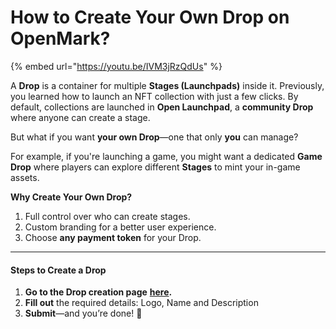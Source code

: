 # How to Create Your Own Drop on OpenMark?

{% embed url="https://youtu.be/IVM3jRzQdUs" %}

A **Drop** is a container for multiple **Stages (Launchpads)** inside it. Previously, you learned how to launch an NFT collection with just a few clicks. By default, collections are launched in **Open Launchpad**, a **community Drop** where anyone can create a stage.

But what if you want **your own Drop**—one that only **you** can manage?

For example, if you're launching a game, you might want a dedicated **Game Drop** where players can explore different **Stages** to mint your in-game assets.

**Why Create Your Own Drop?**

1. Full control over who can create stages.
2. Custom branding for a better user experience.
3. Choose **any payment token** for your Drop.

***

#### **Steps to Create a Drop**

1. **Go to the Drop creation page** [**here**](https://openmark.io/create/drop)**.**
2. **Fill out** the required details: Logo, Name and Description
3. **Submit**—and you’re done! 🎉
